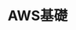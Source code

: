 ---
title: "AWS基礎"
slug: basic
image: img/category-basic.jpg
style:
    background: "#3B82F6"
    color: "#fff"
---